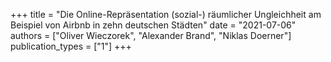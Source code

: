 +++
title = "Die Online-Repräsentation (sozial-) räumlicher Ungleichheit am Beispiel von Airbnb in zehn deutschen Städten"
date = "2021-07-06"
authors = ["Oliver Wieczorek", "Alexander Brand", "Niklas Doerner"]
publication_types = ["1"]
+++
